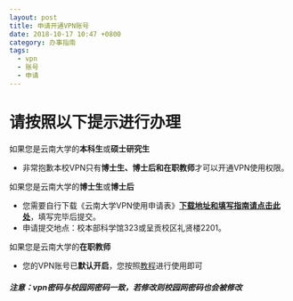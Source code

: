 ```yaml
---
layout: post
title: 申请开通VPN账号
date: 2018-10-17 10:47 +0800
category: 办事指南
tags:
  - vpn
  - 账号
  - 申请
---
```


# 请按照以下提示进行办理

如果您是云南大学的**本科生**或**硕士研究生**

- 非常抱歉本校VPN只有**博士生、博士后和在职教师**才可以开通VPN使用权限。

如果您是云南大学的**博士生**或**博士后**

- 您需要自行下载《云南大学VPN使用申请表》[**下载地址和填写指南请点击此处**](http://65031141.ynu.edu.cn/%E5%B8%B8%E7%94%A8%E4%B8%8B%E8%BD%BD/2018/11/27/%E4%BA%91%E5%8D%97%E5%A4%A7%E5%AD%A6VPN%E4%BD%BF%E7%94%A8%E7%94%B3%E8%AF%B7%E8%A1%A8.html)，填写完毕后提交。
- 申请提交地点：校本部科学馆323或呈贡校区礼贤楼2201。

如果您是云南大学的**在职教师**

- 您的VPN账号已**默认开启**，您按照[教程](http://www.itc.ynu.edu.cn/html/)进行使用即可

<h5>注意：vpn密码与校园网密码一致，若修改则校园网密码也会被修改</h5>
